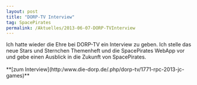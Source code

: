 ```yaml
---
layout: post
title: "DORP-TV Interview"
tag: SpacePirates
permalink: /Aktuelles/2013-06-07-DORP-TVInterview
---
```



<p>Ich hatte wieder die Ehre bei DORP-TV ein Interview zu geben. Ich stelle das neue Stars und Sternchen Themenheft und die SpacePirates WebApp vor und gebe einen Ausblick in die Zukunft von SpacePirates.<br/>
<br/>
**[zum Interview](http:/www.die-dorp.de/.php/dorp-tv/1771-rpc-2013-jc-games)**</p>

